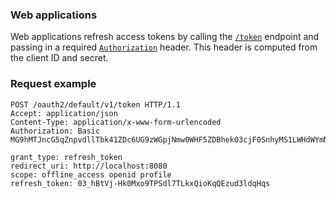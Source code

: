 ### Web applications

Web applications refresh access tokens by calling the [`/token`](https://developer.okta.com/docs/api/openapi/okta-oauth/oauth/tag/CustomAS/#tag/CustomAS/operation/tokenCustomAS) endpoint and passing in a required [`Authorization`](https://developer.okta.com/docs/api/openapi/okta-oauth/guides/client-auth/#client-authentication-methods) header. This header is computed from the client ID and secret.

### Request example

```http
POST /oauth2/default/v1/token HTTP/1.1
Accept: application/json
Content-Type: application/x-www-form-urlencoded
Authorization: Basic MG9hMTJncG5qZnpvdllTbk41ZDc6UG9zWGpjNmw0WHF5ZDBhek03cjF0SnhyMS1LWHdWYmNFaDk0Q0FDNA==

grant_type: refresh_token
redirect_uri: http://localhost:8080
scope: offline_access openid profile
refresh_token: 03_hBtVj-Hk0Mxo9TPSdl7TLkxQioKqQEzud3ldqHqs
```
